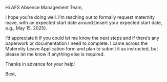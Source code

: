 
Hi AFS Absence Management Team,

I hope you’re doing well. I’m reaching out to formally request maternity leave, with an expected start date around [insert your expected start date, e.g., May 15, 2025].

I’d appreciate it if you could let me know the next steps and if there’s any paperwork or documentation I need to complete. I came across the Maternity Leave Application form and plan to submit it as instructed, but please let me know if anything else is required.

Thanks in advance for your help!

Best,